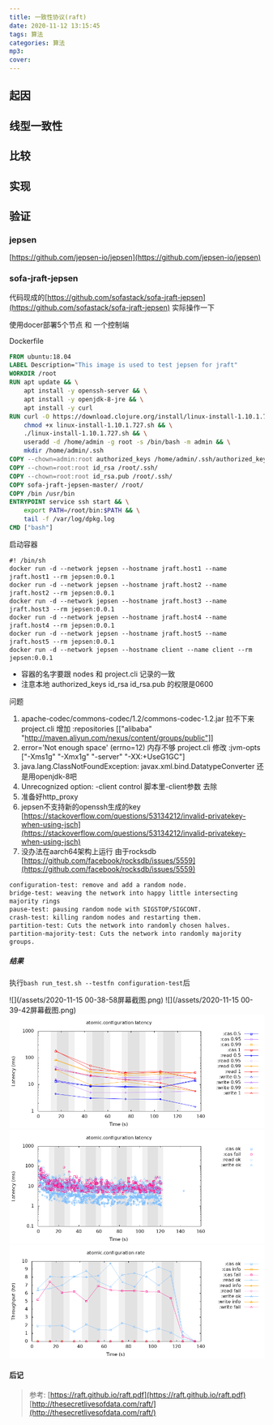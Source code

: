 ```yaml
---
title: 一致性协议(raft)
date: 2020-11-12 13:15:45
tags: 算法
categories: 算法
mp3:
cover:
---
```

## 起因

## 线型一致性

## 比较

## 实现

## 验证

### jepsen
[https://github.com/jepsen-io/jepsen](https://github.com/jepsen-io/jepsen)

### sofa-jraft-jepsen
代码现成的[https://github.com/sofastack/sofa-jraft-jepsen](https://github.com/sofastack/sofa-jraft-jepsen) 实际操作一下

使用docer部署5个节点 和 一个控制端

Dockerfile

```Dockerfile
FROM ubuntu:18.04
LABEL Description="This image is used to test jepsen for jraft"
WORKDIR /root
RUN apt update && \
	apt install -y openssh-server && \
	apt install -y openjdk-8-jre && \
	apt install -y curl
RUN	curl -O https://download.clojure.org/install/linux-install-1.10.1.727.sh &&\
	chmod +x linux-install-1.10.1.727.sh && \
	./linux-install-1.10.1.727.sh && \
	useradd -d /home/admin -g root -s /bin/bash -m admin && \
	mkdir /home/admin/.ssh 
COPY --chown=admin:root authorized_keys /home/admin/.ssh/authorized_keys
COPY --chown=root:root id_rsa /root/.ssh/
COPY --chown=root:root id_rsa.pub /root/.ssh/
COPY sofa-jraft-jepsen-master/ /root/
COPY /bin /usr/bin
ENTRYPOINT service ssh start && \
	export PATH=/root/bin:$PATH && \
	tail -f /var/log/dpkg.log
CMD ["bash"]
```

启动容器
```shell
#! /bin/sh
docker run -d --network jepsen --hostname jraft.host1 --name jraft.host1 --rm jepsen:0.0.1
docker run -d --network jepsen --hostname jraft.host2 --name jraft.host2 --rm jepsen:0.0.1
docker run -d --network jepsen --hostname jraft.host3 --name jraft.host3 --rm jepsen:0.0.1
docker run -d --network jepsen --hostname jraft.host4 --name jraft.host4 --rm jepsen:0.0.1
docker run -d --network jepsen --hostname jraft.host5 --name jraft.host5 --rm jepsen:0.0.1
docker run -d --network jepsen --hostname client --name client --rm jepsen:0.0.1
```

* 容器的名字要跟 nodes 和 project.cli 记录的一致
* 注意本地 authorized_keys id_rsa id_rsa.pub 的权限是0600

问题
1. apache-codec/commons-codec/1.2/commons-codec-1.2.jar 拉不下来
project.cli 增加 :repositories [["alibaba" "http://maven.aliyun.com/nexus/content/groups/public"]]
2. error='Not enough space' (errno=12) 内存不够
project.cli 修改 :jvm-opts ["-Xms1g" "-Xmx1g" "-server" "-XX:+UseG1GC"]
3. java.lang.ClassNotFoundException: javax.xml.bind.DatatypeConverter 还是用openjdk-8吧
4. Unrecognized option: -client control 脚本里-client参数 去除
5. 准备好http_proxy
6. jepsen不支持新的openssh生成的key [https://stackoverflow.com/questions/53134212/invalid-privatekey-when-using-jsch](https://stackoverflow.com/questions/53134212/invalid-privatekey-when-using-jsch)
7. 没办法在aarch64架构上运行 由于rocksdb [https://github.com/facebook/rocksdb/issues/5559](https://github.com/facebook/rocksdb/issues/5559)

> 
    configuration-test: remove and add a random node.
    bridge-test: weaving the network into happy little intersecting majority rings
    pause-test: pausing random node with SIGSTOP/SIGCONT.
    crash-test: killing random nodes and restarting them.
    partition-test: Cuts the network into randomly chosen halves.
    partition-majority-test: Cuts the network into randomly majority groups.

##### 结果


执行```bash run_test.sh --testfn configuration-test```后

![](/assets/2020-11-15 00-38-58屏幕截图.png)
![](/assets/2020-11-15 00-39-42屏幕截图.png)
![](/assets/latency-quantiles.png)
![](/assets/latency-raw.png)
![](/assets/rate.png)


#### 后记




> 参考:
[https://raft.github.io/raft.pdf](https://raft.github.io/raft.pdf)
[http://thesecretlivesofdata.com/raft/](http://thesecretlivesofdata.com/raft/)

